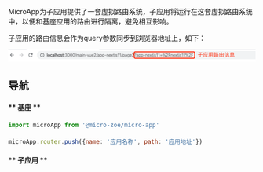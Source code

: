MicroApp为子应用提供了一套虚拟路由系统，子应用将运行在这套虚拟路由系统中，以便和基座应用的路由进行隔离，避免相互影响。

子应用的路由信息会作为query参数同步到浏览器地址上，如下：

![alt](../../media/memory-image-1.png ':size=700')

## 导航


<!-- tabs:start -->
#### ** 基座 **
```js
import microApp from '@micro-zoe/micro-app'

microApp.router.push({name: '应用名称', path: '应用地址'})
```

#### ** 子应用 **
```js

```
<!-- tabs:end -->
